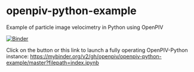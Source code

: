 # openpiv-python-example
Example of particle image velocimetry in Python using OpenPIV

[![Binder](https://mybinder.org/badge.svg)](https://mybinder.org/v2/gh/openpiv/openpiv-python-example/master?filepath=index.ipynb)

Click on the button or this link to launch a fully operating OpenPIV-Python instance: 
https://mybinder.org/v2/gh/openpiv/openpiv-python-example/master?filepath=index.ipynb
